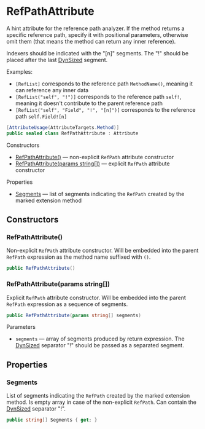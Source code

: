 # RefPathAttribute

A hint attribute for the reference path analyzer.
If the method returns a specific reference path, specify it with positional parameters,
otherwise omit them (that means the method can return any inner reference).

Indexers should be indicated with the "[n]" segments.
The "!" should be placed after the last [DynSized](T.DynSizedAttribute.g.md) segment.

Examples: 
- `[RefList]` corresponds to the reference path `MethodName()`, meaning it can reference any inner data
- `[RefList("self", "!")]` corresponds to the reference path `self!`,
meaning it doesn't contribute to the parent reference path
- `[RefList("self", "Field", "!", "[n]")]` corresponds to the reference path `self.Field![n]`

```csharp
[AttributeUsage(AttributeTargets.Method)]
public sealed class RefPathAttribute : Attribute
```

Constructors
- [RefPathAttribute\(\)](#refpathattribute) — non-explicit `RefPath` attribute constructor
- [RefPathAttribute\(params string\[\]\)](#refpathattributeparams-string) — explicit `RefPath` attribute constructor

Properties
- [Segments](#segments) — list of segments indicating the `RefPath` created by the marked extension method


## Constructors


### RefPathAttribute\(\)

Non-explicit `RefPath` attribute constructor.
Will be embedded into the parent `RefPath` expression as the method name suffixed with `()`.

```csharp
public RefPathAttribute()
```


### RefPathAttribute\(params string\[\]\)

Explicit `RefPath` attribute constructor.
Will be embedded into the parent `RefPath` expression as a sequence of segments.

```csharp
public RefPathAttribute(params string[] segments)
```

Parameters
- `segments` — array of segments produced by return expression.
The [DynSized](T.DynSizedAttribute.g.md) separator "!" should be passed as a separated segment.


## Properties


### Segments

List of segments indicating the `RefPath` created by the marked extension method.
Is empty array in case of the non-explicit `RefPath`.
Can contain the [DynSized](T.DynSizedAttribute.g.md) separator "!".

```csharp
public string[] Segments { get; }
```
